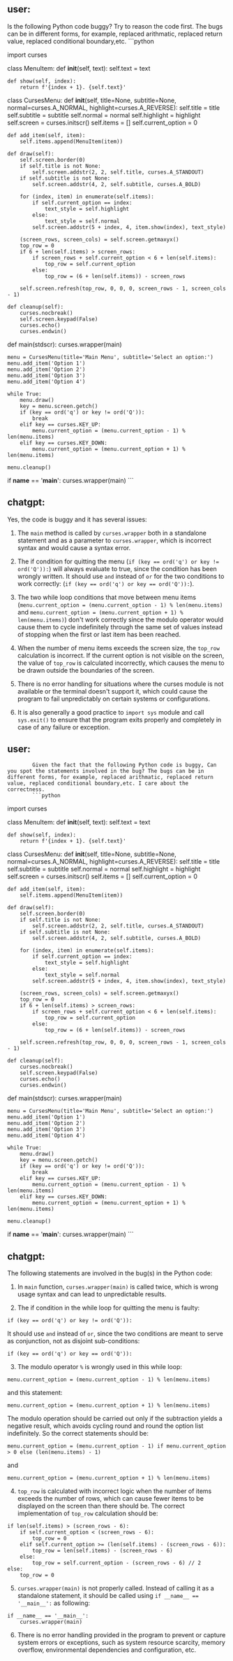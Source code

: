 

## user: 

Is the following Python code buggy? Try to reason the code first. The bugs can be in different forms, for example, replaced arithmatic, replaced return value, replaced conditional boundary,etc.
            ```python
            



























import curses

class MenuItem:
    def __init__(self, text):
        self.text = text
    
    def show(self, index):
        return f'{index + 1}. {self.text}'


class CursesMenu:
    def __init__(self, title=None, subtitle=None, normal=curses.A_NORMAL, highlight=curses.A_REVERSE):
        self.title = title
        self.subtitle = subtitle
        self.normal = normal
        self.highlight = highlight
        self.screen = curses.initscr()
        self.items = []
        self.current_option = 0
    
    def add_item(self, item):
        self.items.append(MenuItem(item))
    
    def draw(self):
        self.screen.border(0)
        if self.title is not None:
            self.screen.addstr(2, 2, self.title, curses.A_STANDOUT)
        if self.subtitle is not None:
            self.screen.addstr(4, 2, self.subtitle, curses.A_BOLD)
        
        for (index, item) in enumerate(self.items):
            if self.current_option == index:
                text_style = self.highlight
            else:
                text_style = self.normal
            self.screen.addstr(5 + index, 4, item.show(index), text_style)
        
        (screen_rows, screen_cols) = self.screen.getmaxyx()
        top_row = 0
        if 6 + len(self.items) > screen_rows:
            if screen_rows + self.current_option < 6 + len(self.items):
                top_row = self.current_option
            else:
                top_row = (6 + len(self.items)) - screen_rows
        
        self.screen.refresh(top_row, 0, 0, 0, screen_rows - 1, screen_cols - 1)
    
    def cleanup(self):
        curses.nocbreak()
        self.screen.keypad(False)
        curses.echo()
        curses.endwin()

def main(stdscr):
    curses.wrapper(main)
    
    menu = CursesMenu(title='Main Menu', subtitle='Select an option:')
    menu.add_item('Option 1')
    menu.add_item('Option 2')
    menu.add_item('Option 3')
    menu.add_item('Option 4')
    
    while True:
        menu.draw()
        key = menu.screen.getch()
        if (key == ord('q') or key != ord('Q')):
            break
        elif key == curses.KEY_UP:
            menu.current_option = (menu.current_option - 1) % len(menu.items)
        elif key == curses.KEY_DOWN:
            menu.current_option = (menu.current_option + 1) % len(menu.items)
    
    menu.cleanup()

if __name__ == '__main__':
    curses.wrapper(main)
            ```
            

## chatgpt: 

Yes, the code is buggy and it has several issues:

1. The `main` method is called by `curses.wrapper` both in a standalone statement and as a parameter to `curses.wrapper`, which is incorrect syntax and would cause a syntax error.

2. The if condition for quitting the menu (`if (key == ord('q') or key != ord('Q')):`) will always evaluate to true, since the condition has been wrongly written. It should use `and` instead of `or` for the two conditions to work correctly: (`if (key == ord('q') or key == ord('Q')):`).

3. The two while loop conditions that move between menu items (`menu.current_option = (menu.current_option - 1) % len(menu.items)` and `menu.current_option = (menu.current_option + 1) % len(menu.items)`) don't work correctly since the modulo operator would cause them to cycle indefinitely through the same set of values instead of stopping when the first or last item has been reached.

4. When the number of menu items exceeds the screen size, the `top_row` calculation is incorrect. If the current option is not visible on the screen, the value of `top_row` is calculated incorrectly, which causes the menu to be drawn outside the boundaries of the screen.

5. There is no error handling for situations where the curses module is not available or the terminal doesn't support it, which could cause the program to fail unpredictably on certain systems or configurations.

6. It is also generally a good practice to `import sys` module and call `sys.exit()` to ensure that the program exits properly and completely in case of any failure or exception.

## user: 


            Given the fact that the following Python code is buggy, Can you spot the statements involved in the bug? The bugs can be in different forms, for example, replaced arithmatic, replaced return value, replaced conditional boundary,etc. I care about the correctness.
            ```python
            



























import curses

class MenuItem:
    def __init__(self, text):
        self.text = text
    
    def show(self, index):
        return f'{index + 1}. {self.text}'


class CursesMenu:
    def __init__(self, title=None, subtitle=None, normal=curses.A_NORMAL, highlight=curses.A_REVERSE):
        self.title = title
        self.subtitle = subtitle
        self.normal = normal
        self.highlight = highlight
        self.screen = curses.initscr()
        self.items = []
        self.current_option = 0
    
    def add_item(self, item):
        self.items.append(MenuItem(item))
    
    def draw(self):
        self.screen.border(0)
        if self.title is not None:
            self.screen.addstr(2, 2, self.title, curses.A_STANDOUT)
        if self.subtitle is not None:
            self.screen.addstr(4, 2, self.subtitle, curses.A_BOLD)
        
        for (index, item) in enumerate(self.items):
            if self.current_option == index:
                text_style = self.highlight
            else:
                text_style = self.normal
            self.screen.addstr(5 + index, 4, item.show(index), text_style)
        
        (screen_rows, screen_cols) = self.screen.getmaxyx()
        top_row = 0
        if 6 + len(self.items) > screen_rows:
            if screen_rows + self.current_option < 6 + len(self.items):
                top_row = self.current_option
            else:
                top_row = (6 + len(self.items)) - screen_rows
        
        self.screen.refresh(top_row, 0, 0, 0, screen_rows - 1, screen_cols - 1)
    
    def cleanup(self):
        curses.nocbreak()
        self.screen.keypad(False)
        curses.echo()
        curses.endwin()

def main(stdscr):
    curses.wrapper(main)
    
    menu = CursesMenu(title='Main Menu', subtitle='Select an option:')
    menu.add_item('Option 1')
    menu.add_item('Option 2')
    menu.add_item('Option 3')
    menu.add_item('Option 4')
    
    while True:
        menu.draw()
        key = menu.screen.getch()
        if (key == ord('q') or key != ord('Q')):
            break
        elif key == curses.KEY_UP:
            menu.current_option = (menu.current_option - 1) % len(menu.items)
        elif key == curses.KEY_DOWN:
            menu.current_option = (menu.current_option + 1) % len(menu.items)
    
    menu.cleanup()

if __name__ == '__main__':
    curses.wrapper(main)
            ```
            

## chatgpt: 

The following statements are involved in the bug(s) in the Python code:

1. In `main` function, `curses.wrapper(main)` is called twice, which is wrong usage syntax and can lead to unpredictable results.

2. The if condition in the while loop for quitting the menu is faulty:
```
if (key == ord('q') or key != ord('Q')):
```
It should use `and` instead of `or`, since the two conditions are meant to serve as conjunction, not as disjoint sub-conditions:
```
if (key == ord('q') or key == ord('Q')):
```

3. The modulo operator `%` is wrongly used in this while loop:
```
menu.current_option = (menu.current_option - 1) % len(menu.items)
```
and this statement:
```
menu.current_option = (menu.current_option + 1) % len(menu.items)
```
The modulo operation should be carried out only if the subtraction yields a negative result, which avoids cycling round and round the option list indefinitely. So the correct statements should be:
```
menu.current_option = (menu.current_option - 1) if menu.current_option > 0 else (len(menu.items) - 1)
```
and
```
menu.current_option = (menu.current_option + 1) % len(menu.items)
```

4. `top_row` is calculated with incorrect logic when the number of items exceeds the number of rows, which can cause fewer items to be displayed on the screen than there should be. The correct implementation of `top_row` calculation should be:
```
if len(self.items) > (screen_rows - 6):
    if self.current_option < (screen_rows - 6):
        top_row = 0
    elif self.current_option >= (len(self.items) - (screen_rows - 6)):
        top_row = len(self.items) - (screen_rows - 6)
    else:
        top_row = self.current_option - (screen_rows - 6) // 2
else:
    top_row = 0
```

5. `curses.wrapper(main)` is not properly called. Instead of calling it as a standalone statement, it should be called using `if __name__ == '__main__':` as following:
```
if __name__ == '__main__':
    curses.wrapper(main)
```

6. There is no error handling provided in the program to prevent or capture system errors or exceptions, such as system resource scarcity, memory overflow, environmental dependencies and configuration, etc.